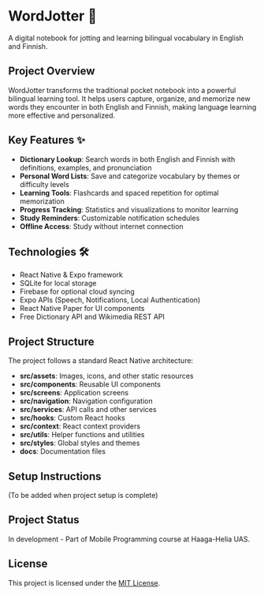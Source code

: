 # WordJotter 📝

A digital notebook for jotting and learning bilingual vocabulary in English and Finnish.

## Project Overview

WordJotter transforms the traditional pocket notebook into a powerful bilingual learning tool. It helps users capture, organize, and memorize new words they encounter in both English and Finnish, making language learning more effective and personalized.

## Key Features ✨

- **Dictionary Lookup**: Search words in both English and Finnish with definitions, examples, and pronunciation
- **Personal Word Lists**: Save and categorize vocabulary by themes or difficulty levels
- **Learning Tools**: Flashcards and spaced repetition for optimal memorization
- **Progress Tracking**: Statistics and visualizations to monitor learning
- **Study Reminders**: Customizable notification schedules
- **Offline Access**: Study without internet connection

## Technologies 🛠️

- React Native & Expo framework
- SQLite for local storage
- Firebase for optional cloud syncing
- Expo APIs (Speech, Notifications, Local Authentication)
- React Native Paper for UI components
- Free Dictionary API and Wikimedia REST API

## Project Structure

The project follows a standard React Native architecture:

- **src/assets**: Images, icons, and other static resources
- **src/components**: Reusable UI components
- **src/screens**: Application screens
- **src/navigation**: Navigation configuration
- **src/services**: API calls and other services
- **src/hooks**: Custom React hooks
- **src/context**: React context providers
- **src/utils**: Helper functions and utilities
- **src/styles**: Global styles and themes
- **docs**: Documentation files

## Setup Instructions

(To be added when project setup is complete)

## Project Status

In development - Part of Mobile Programming course at Haaga-Helia UAS.

## License

This project is licensed under the [MIT License](LICENSE).
